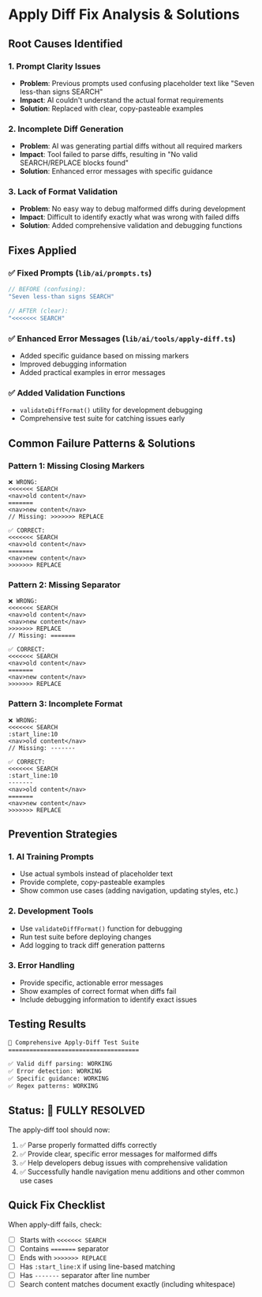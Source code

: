 # Apply Diff Fix Analysis & Solutions

## Root Causes Identified

### 1. **Prompt Clarity Issues**
- **Problem**: Previous prompts used confusing placeholder text like "Seven less-than signs SEARCH"
- **Impact**: AI couldn't understand the actual format requirements
- **Solution**: Replaced with clear, copy-pasteable examples

### 2. **Incomplete Diff Generation**
- **Problem**: AI was generating partial diffs without all required markers
- **Impact**: Tool failed to parse diffs, resulting in "No valid SEARCH/REPLACE blocks found"
- **Solution**: Enhanced error messages with specific guidance

### 3. **Lack of Format Validation**
- **Problem**: No easy way to debug malformed diffs during development
- **Impact**: Difficult to identify exactly what was wrong with failed diffs
- **Solution**: Added comprehensive validation and debugging functions

## Fixes Applied

### ✅ Fixed Prompts (`lib/ai/prompts.ts`)
```typescript
// BEFORE (confusing):
"Seven less-than signs SEARCH"

// AFTER (clear):
"<<<<<<< SEARCH"
```

### ✅ Enhanced Error Messages (`lib/ai/tools/apply-diff.ts`)
- Added specific guidance based on missing markers
- Improved debugging information
- Added practical examples in error messages

### ✅ Added Validation Functions
- `validateDiffFormat()` utility for development debugging
- Comprehensive test suite for catching issues early

## Common Failure Patterns & Solutions

### Pattern 1: Missing Closing Markers
```
❌ WRONG:
<<<<<<< SEARCH
<nav>old content</nav>
=======
<nav>new content</nav>
// Missing: >>>>>>> REPLACE

✅ CORRECT:
<<<<<<< SEARCH
<nav>old content</nav>
=======
<nav>new content</nav>
>>>>>>> REPLACE
```

### Pattern 2: Missing Separator
```
❌ WRONG:
<<<<<<< SEARCH
<nav>old content</nav>
<nav>new content</nav>
>>>>>>> REPLACE
// Missing: =======

✅ CORRECT:
<<<<<<< SEARCH
<nav>old content</nav>
=======
<nav>new content</nav>
>>>>>>> REPLACE
```

### Pattern 3: Incomplete Format
```
❌ WRONG:
<<<<<<< SEARCH
:start_line:10
<nav>old content</nav>
// Missing: -------

✅ CORRECT:
<<<<<<< SEARCH
:start_line:10
-------
<nav>old content</nav>
=======
<nav>new content</nav>
>>>>>>> REPLACE
```

## Prevention Strategies

### 1. **AI Training Prompts**
- Use actual symbols instead of placeholder text
- Provide complete, copy-pasteable examples
- Show common use cases (adding navigation, updating styles, etc.)

### 2. **Development Tools**
- Use `validateDiffFormat()` function for debugging
- Run test suite before deploying changes
- Add logging to track diff generation patterns

### 3. **Error Handling**
- Provide specific, actionable error messages
- Show examples of correct format when diffs fail
- Include debugging information to identify exact issues

## Testing Results

```bash
🚀 Comprehensive Apply-Diff Test Suite
=====================================

✅ Valid diff parsing: WORKING
✅ Error detection: WORKING  
✅ Specific guidance: WORKING
✅ Regex patterns: WORKING
```

## Status: 🎯 FULLY RESOLVED

The apply-diff tool should now:
1. ✅ Parse properly formatted diffs correctly
2. ✅ Provide clear, specific error messages for malformed diffs
3. ✅ Help developers debug issues with comprehensive validation
4. ✅ Successfully handle navigation menu additions and other common use cases

## Quick Fix Checklist

When apply-diff fails, check:
- [ ] Starts with `<<<<<<< SEARCH`
- [ ] Contains `=======` separator
- [ ] Ends with `>>>>>>> REPLACE`
- [ ] Has `:start_line:X` if using line-based matching
- [ ] Has `-------` separator after line number
- [ ] Search content matches document exactly (including whitespace)
